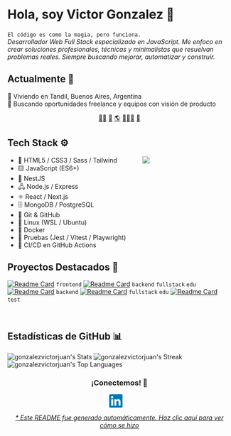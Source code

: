 # Hola, soy Victor Gonzalez 👋


`El código es como la magia, pero funciona.`<br><em>Desarrollador Web Full Stack especializado en JavaScript. Me enfoco en crear soluciones profesionales, técnicas y minimalistas que resuelvan problemas reales. Siempre buscando mejorar, automatizar y construir.</em>


## Actualmente 📍
📌 Viviendo en Tandil, Buenos Aires, Argentina<br>🎯 Buscando oportunidades freelance y equipos con visión de producto


<p align="center">
<a href="https://github.com/gonzalezvictorjuan/gonzalezvictorjuan/blob/main/frontend.md">🧙‍♂️</a>
<a href="https://github.com/gonzalezvictorjuan/gonzalezvictorjuan/blob/main/backend.md">🤖</a>
<a href="https://github.com/gonzalezvictorjuan/gonzalezvictorjuan/blob/main/fullstack.md">🌎</a>
<a href="https://github.com/gonzalezvictorjuan/gonzalezvictorjuan/blob/main/edu.md">🧑🏼‍🏫</a>
<a href="https://github.com/gonzalezvictorjuan/gonzalezvictorjuan/blob/main/test.md">🧪</a>
</p>


## Tech Stack ⚙️
<div align="right"><img align="right" height="auto" width="200" src="https://github.com/gonzalezvictorjuan/gonzalezvictorjuan/raw/main/img/gengar.png"/></div>

- 🎨 HTML5 / CSS3 / Sass / Tailwind
- 🟨 JavaScript (ES6+)
- 🧱 NestJS
- 🖧 Node.js / Express
- ⚛️ React / Next.js
- 🗄️ MongoDB / PostgreSQL
- 🔧 Git & GitHub
- 🐧 Linux (WSL / Ubuntu)
- 🐳 Docker
- 🧪 Pruebas (Jest / Vitest / Playwright)
- 🚀 CI/CD en GitHub Actions


## Proyectos Destacados 🚀
[![Readme Card](https://github-readme-stats.vercel.app/api/pin/?username=gonzalezvictorjuan&repo=Pokemonvue)](https://github.com/gonzalezvictorjuan/PokemonVue)
`frontend`
[![Readme Card](https://github-readme-stats.vercel.app/api/pin/?username=gonzalezvictorjuan&repo=Fullstack-connection-basics)](https://github.com/gonzalezvictorjuan/fullstack-connection-basics)
`backend` `fullstack` `edu`
[![Readme Card](https://github-readme-stats.vercel.app/api/pin/?username=gonzalezvictorjuan&repo=Backendnestjs)](https://github.com/gonzalezvictorjuan/BackendNestJS)
`backend`
[![Readme Card](https://github-readme-stats.vercel.app/api/pin/?username=gonzalezvictorjuan&repo=Curso-utn-999198241)](https://github.com/gonzalezvictorjuan/Curso-UTN-999198241)
`fullstack` `edu`
[![Readme Card](https://github-readme-stats.vercel.app/api/pin/?username=gonzalezvictorjuan&repo=Test-pages-actions)](https://github.com/gonzalezvictorjuan/test-pages-actions)
`test`



<br>

## Estadísticas de GitHub 📊
![gonzalezvictorjuan's Stats](https://github-readme-stats.vercel.app/api?username=gonzalezvictorjuan&theme=dark&show_icons=true&hide_border=true&count_private=true) ![gonzalezvictorjuan's Streak](https://github-readme-streak-stats.herokuapp.com/?user=gonzalezvictorjuan&theme=dark&hide_border=true) ![gonzalezvictorjuan's Top Languages](https://github-readme-stats.vercel.app/api/top-langs/?username=gonzalezvictorjuan&theme=dark&show_icons=true&hide_border=true&layout=compact)


<div align="center">
<h3 align="center">¡Conectemos! 🔗</h3>
</div>
<p align="center">
<a href="https://www.linkedin.com/in/victor-juan-gonzalez-ab887a15b/" target="blank">
<img align="center" width="30px" alt="Victor en LinkedIn" src="https://github.com/gonzalezvictorjuan/gonzalezvictorjuan/blob/main/img/linkedin-icon.svg?raw=true"/></a> &nbsp; &nbsp;

</p>


<div align="center"><em><a href="https://github.com/gonzalezvictorjuan/gonzalezvictorjuan/tree/main/ReadmeGenerator">* Este README fue generado automáticamente. Haz clic aquí para ver cómo se hizo</a></em></div>

